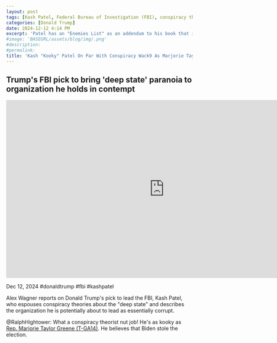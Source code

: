 ```yaml
---
layout: post
tags: [Kash Patel, Federal Bureau of Investigation (FBI), conspiracy theorist, politics]
categories: [Donald Trump]
date: 2024-12-12 4:14 PM
excerpt: 'Patel has an "Enemies List" as an addendum to his book that includes Trump Attorney General, Billy Barr, even  his FBI Director, Christopher Wray.'
#image: 'BASEURL/assets/blog/img/.png'
#description:
#permalink:
title: 'Kash "Kooky" Patel On Par With Conspiracy Wack9 As Marjorie Taylor Greene'
---
```



## Trump's FBI pick to bring 'deep state' paranoia to organization he holds in contempt

<iframe width="853" height="480" src="https://www.youtube.com/embed/ZkI-_esqGVs" title="Trump&#39;s FBI pick to bring &#39;deep state&#39; paranoia to organization he holds in contempt" frameborder="0" allow="accelerometer; autoplay; clipboard-write; encrypted-media; gyroscope; picture-in-picture; web-share" referrerpolicy="strict-origin-when-cross-origin" allowfullscreen></iframe>

Dec 12, 2024  #donaldtrump #fbi #kashpatel

Alex Wagner reports on Donald Trump's pick to lead the FBI, Kash Patel, who espouses conspiracy theories about the "deep state" and describes the organization he is potentially about to lead as essentially corrupt.

@RalphHightower: What a conspiracy theorist nut job! He's as kooky as [Rep. Marjorie Taylor Greene (T-GA14)](https://greene.house.gov/). He believes that Biden stole the election. 
